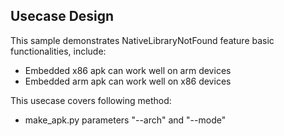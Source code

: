 ## Usecase Design

This sample demonstrates NativeLibraryNotFound feature basic functionalities, include:

* Embedded x86 apk can work well on arm devices
* Embedded arm apk can work well on x86 devices

This usecase covers following method:

* make_apk.py parameters "--arch" and "--mode"
